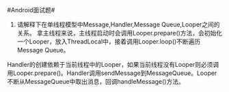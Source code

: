 #Android面试题#

1. 请解释下在单线程模型中Message,Handler,Message Queue,Looper之间的关系。
拿主线程来说，主线程启动时会调用Looper.prepare()方法，会初始化一个Looper，放入ThreadLocal中，接着调用Looper.loop()不断遍历Message Queue。

Handler的创建依赖于当前线程中的Looper，如果当前线程没有Looper则必须调用Looper.prepare()。Handler调用sendMessage到MessageQueue。Looper不断从MessageQueue中取出消息，回调handleMessage()方法。